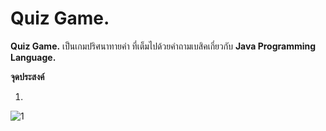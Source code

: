 # Quiz Game.
**Quiz Game.** เป็นเกมปริศนาทายคำ ที่เต็มไปด้วยคำถามเบสิคเกี่ยวกับ **Java Programming Language.**

**จุดประสงค์**

1.

![1](https://user-images.githubusercontent.com/45255939/49152606-f431d680-f345-11e8-911f-32f7587151db.PNG)

